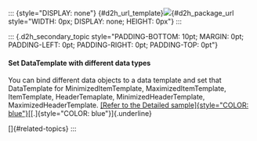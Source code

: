 ::: {style="DISPLAY: none"}
[](ms-xhelp:///?Id=d2h_url_template){#d2h_url_template}![](!package_url!){#d2h_package_url style="WIDTH: 0px; DISPLAY: none; HEIGHT: 0px"}
:::

::: {.d2h_secondary_topic style="PADDING-BOTTOM: 10pt; MARGIN: 0pt; PADDING-LEFT: 0pt; PADDING-RIGHT: 0pt; PADDING-TOP: 0pt"}
#### Set DataTemplate with different data types

You can bind different data objects to a data template and set that DataTemplate for MinimizedItemTemplate, MaximizedItemTemplate, ItemTemplate, HeaderTemaplate, MinimizedHeaderTemplate, MaximizedHeaderTemplate. [[Refer to the Detailed sample]{style="COLOR: blue"}](../../../../../../../../Documents%20and%20Settings/riaj/Desktop/styling%20for%20ui%20silverlight/tools%20silverlight/tools%20part%202.docx#_DataTemplate_with_Different)[[.]{style="COLOR: blue"}]{.underline}

[]{#related-topics}
:::
